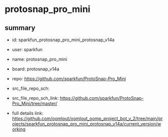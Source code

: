 # protosnap_pro_mini
 
## summary 
* id: sparkfun_protosnap_pro_mini_protosnap_v14a
* user: sparkfun
* name: protosnap_pro_mini
* board: protosnap_v14a
* repo: https://github.com/sparkfun/ProtoSnap-Pro_Mini



* src_file_repo_sch: 
* src_file_repo_sch_link: https://github.com/sparkfun/ProtoSnap-Pro_Mini/tree/master/
* full details link: https://github.com/oomlout/oomlout_oomp_project_bot_v_2/tree/main/projects/sparkfun_protosnap_pro_mini_protosnap_v14a/current_version/working  







